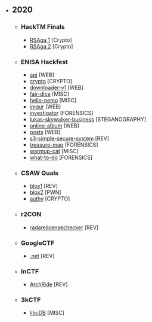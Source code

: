 - ## 2020
    - ### HackTM  Finals
        - [RSAga 1](2020/HackTM%20Finals/RSAga%201/README.md) [Crypto]
        - [RSAga 2](2020/HackTM%20Finals/RSAga%202/README.md) [Crypto]
    - ### ENISA Hackfest
        - [api](2020/ENISA%20Hackfest/api) [WEB]
        - [crypto](2020/ENISA%20Hackfest/crypto) [CRYPTO]
        - [downloader-v1](2020/ENISA%20Hackfest/downloader-v1) [WEB]
        - [fair-dice](2020/ENISA%20Hackfest/fair-dice) [MISC]
        - [hello-nemo](2020/ENISA%20Hackfest/hello-nemo) [MISC]
        - [imgur](2020/ENISA%20Hackfest/imgur) [WEB]
        - [investigator](2020/ENISA%20Hackfest/investigator) [FORENSICS]
        - [lukas-skywalker-business](2020/ENISA%20Hackfest/lukas-skywalker-business) [STEGANOGRAPHY]
        - [online-album](2020/ENISA%20Hackfest/online-album) [WEB]
        - [posts](2020/ENISA%20Hackfest/posts) [WEB]
        - [s3-simple-secure-system](2020/ENISA%20Hackfest/s3-simple-secure-system) [REV]
        - [treasure-map](2020/ENISA%20Hackfest/treasure-map) [FORENSICS]
        - [warmup-cat](2020/ENISA%20Hackfest/warmup-cat) [MISC]
        - [what-to-do](2020/ENISA%20Hackfest/what-to-do) [FORENSICS]
    
    - ### CSAW Quals
        - [blox1](2020/CSAW%20Quals/blox1) [REV]
        - [blox2](2020/CSAW%20Quals/blox2) [PWN]
        - [authy](2020/CSAW%20Quals/authy) [CRYPTO]

    - ### r2CON
        - [radarelicensechecker](2020/r2CON/radarelicensechecker) [REV]

    - ### GoogleCTF
        - [.net](2020/Google/dotnet) [REV]
        
    - ### InCTF
        - [ArchRide](2020/InCTF/ArchRide) [REV]
        
    - ### 3kCTF
        - [libcDB](2020/3kCTF/libcDB) [MISC]